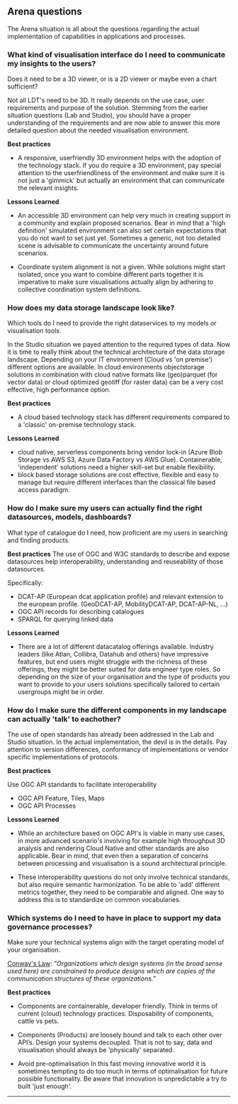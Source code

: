 ## Arena questions

The Arena situation is all about the questions regarding the actual implementation of capabilities in applications and processes.

### What kind of visualisation interface do I need to communicate my insights to the users? 

Does it need to be a 3D viewer, or is a 2D viewer or maybe even a chart sufficient?

Not all LDT's need to be 3D. It really depends on the use case, user requirements and purpose of the solution. Stemming from the earlier situation questions (Lab and Studio), you should have a proper understanding of the requirements and are now able to answer this more detailed question about the needed visualisation environment.

__Best practices__

- A responsive, userfriendly 3D environment helps with the adoption of the technology stack. If you do require a 3D environment, pay special attention to the userfriendliness of the environment and make sure it is not just a 'gimmick' but actually an environment that can communicate the relevant insights.

__Lessons Learned__

- An accessible 3D environment can help very much in creating support in a community and explain proposed scenarios. Bear in mind that a 'high definition' simulated environment can also set certain expectations that you do not want to set just yet. Sometimes a generic, not too detailed scene is advisable to communicate the uncertainty around future scenarios.

- Coordinate system alignment is not a given. While solutions might start isolated, once you want to combine different parts together it is imperative to make sure visualisations actually align by adhering to collective coordination system definitions.
 

### How does my data storage landscape look like? 
Which tools do I need to provide the right dataservices to my models or visualisation tools.

In the Studio situation we payed attention to the required types of data. Now it is time to really think about the technical architecture of the data storage landscape. Depending on your IT environment (Cloud vs 'on premise') different options are available. In cloud environments objectstorage solutions in combination with cloud native formats like (geo)parquet (for vector data) or cloud optimized geotiff (for raster data) can be a very cost effective, high performance option. 

__Best practices__

- A cloud based technology stack has different requirements compared to a 'classic' on-premise technology stack. 
    
__Lessons Learned__

- cloud native, serverless components bring vendor lock-in (Azure Blob Storage vs AWS S3, Azure Data Factory vs AWS Glue). Containerable, 'independent' solutions need a higher skill-set but enable flexibility.
- block based storage solutions are cost effective, flexible and easy to manage but require different interfaces than the classical file based access paradigm.

### How do I make sure my users can actually find the right datasources, models, dashboards?
What type of catalogue do I need, how proficient are my users in searching and finding products.

__Best practices__
The use of OGC and W3C standards to describe and expose datasources help interoperability, understanding and reuseability of those datasources.

Specifically:
- DCAT-AP (European dcat application profile) and relevant extension to the european profile. (GeoDCAT-AP, MobilityDCAT-AP, DCAT-AP-NL, ...)
- OGC API records for describing catalogues 
- SPARQL for querying linked data

__Lessons Learned__

- There are a lot of different datacatalog offerings available. Industry leaders (like Atlan, Collibra, Datahub and others) have impressive features, but end users might struggle with the richness of these offerings, they might be better suited for data engineer type roles. So depending on the size of your organisation and the type of products you want to provide to your users solutions specifically tailored to certain usergroups might be in order.

### How do I make sure the different components in my landscape can actually 'talk' to eachother?

The use of open standards has already been addressed in the Lab and Studio situation. In the actual implementation, the devil is in the details. Pay attention to version differences, conformancy of implementations or vendor specific implementations of protocols.

__Best practices__

Use OGC API standards to facilitate interoperability

- OGC API Feature, Tiles, Maps
- OGC API Processes

__Lessons Learned__

- While an architecture based on OGC API's is viable in many use cases, in more advanced scenario's involving for example high throughput 3D analysis and rendering Cloud Native and other standards are also applicable.
Bear in mind, that even then a separation of concerns between processing and visualisation is a sound architectural principle.

- These interoperability questions do not only involve technical standards, but also require semantic harmonization. To be able to 'add' different metrics together, they need to be comparable and aligned. One way to address this is to standardize on common vocabularies.

### Which systems do I need to have in place to support my data governance processes?
Make sure your technical systems align with the target operating model of your organisation. 

 [Conway's Law](https://en.wikipedia.org/wiki/Conway%27s_law): _"Organizations which design systems (in the broad sense used here) are constrained to produce designs which are copies of the communication structures of these organizations."_

__Best practices__

- Components are containerable, developer friendly.
Think in terms of current (cloud) technology practices. Disposability of components, cattle vs pets.

- Components (Products) are loosely bound and talk to each other over API’s.
Design your systems decoupled. That is not to say, data and visualisation should always be 'physically' separated.

- Avoid pre-optimalisation
In this fast moving innovative world it is sometimes tempting to do too much in terms of optimalisation for future possible functionality.
Be aware that innovation is unpredictable a try to built 'just enough'.

---
